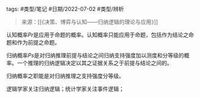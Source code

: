 tags: #类型/笔记 #日期/2022-07-02 #类型/辨析 

> 来源：[[《决策、博弈与认知——归纳逻辑的理论与应用》]]

认知概率$Pr$是应用于命题的概率。认知概率只能应用于命题，包括作为结论之命题和作为前提之命题。

归纳概率$Ps$是对归纳推理前提与结论之间归纳支持强度加以测度和分等级的概率。一个推理的归纳逻辑决定以其之证据关系之于前提与结论之间的。

归纳概率之职能是对归纳推理之支持强度分等级。

逻辑学家关注归纳逻辑；统计学家关注事件逻辑；


